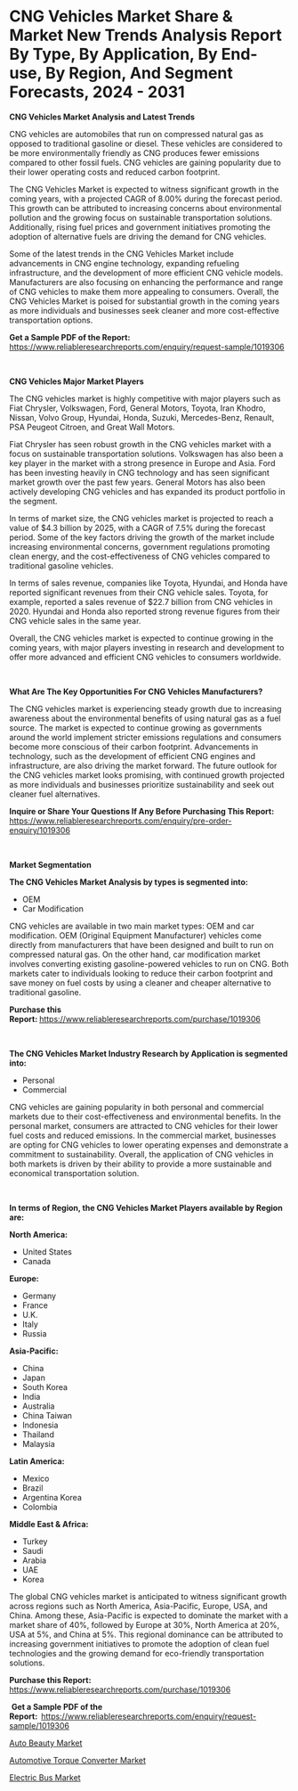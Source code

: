 <p><h1>CNG Vehicles Market Share & Market New Trends Analysis Report By Type, By Application, By End-use, By Region, And Segment Forecasts, 2024 - 2031</h1></p><p><strong>CNG Vehicles Market Analysis and Latest Trends</strong></p>
<p><p>CNG vehicles are automobiles that run on compressed natural gas as opposed to traditional gasoline or diesel. These vehicles are considered to be more environmentally friendly as CNG produces fewer emissions compared to other fossil fuels. CNG vehicles are gaining popularity due to their lower operating costs and reduced carbon footprint.</p><p>The CNG Vehicles Market is expected to witness significant growth in the coming years, with a projected CAGR of 8.00% during the forecast period. This growth can be attributed to increasing concerns about environmental pollution and the growing focus on sustainable transportation solutions. Additionally, rising fuel prices and government initiatives promoting the adoption of alternative fuels are driving the demand for CNG vehicles.</p><p>Some of the latest trends in the CNG Vehicles Market include advancements in CNG engine technology, expanding refueling infrastructure, and the development of more efficient CNG vehicle models. Manufacturers are also focusing on enhancing the performance and range of CNG vehicles to make them more appealing to consumers. Overall, the CNG Vehicles Market is poised for substantial growth in the coming years as more individuals and businesses seek cleaner and more cost-effective transportation options.</p></p>
<p><strong>Get a Sample PDF of the Report:&nbsp;</strong> <a href="https://www.reliableresearchreports.com/enquiry/request-sample/1019306">https://www.reliableresearchreports.com/enquiry/request-sample/1019306</a></p>
<p>&nbsp;</p>
<p><strong>CNG Vehicles Major Market Players</strong></p>
<p><p>The CNG vehicles market is highly competitive with major players such as Fiat Chrysler, Volkswagen, Ford, General Motors, Toyota, Iran Khodro, Nissan, Volvo Group, Hyundai, Honda, Suzuki, Mercedes-Benz, Renault, PSA Peugeot Citroen, and Great Wall Motors. </p><p>Fiat Chrysler has seen robust growth in the CNG vehicles market with a focus on sustainable transportation solutions. Volkswagen has also been a key player in the market with a strong presence in Europe and Asia. Ford has been investing heavily in CNG technology and has seen significant market growth over the past few years. General Motors has also been actively developing CNG vehicles and has expanded its product portfolio in the segment.</p><p>In terms of market size, the CNG vehicles market is projected to reach a value of $4.3 billion by 2025, with a CAGR of 7.5% during the forecast period. Some of the key factors driving the growth of the market include increasing environmental concerns, government regulations promoting clean energy, and the cost-effectiveness of CNG vehicles compared to traditional gasoline vehicles.</p><p>In terms of sales revenue, companies like Toyota, Hyundai, and Honda have reported significant revenues from their CNG vehicle sales. Toyota, for example, reported a sales revenue of $22.7 billion from CNG vehicles in 2020. Hyundai and Honda also reported strong revenue figures from their CNG vehicle sales in the same year.</p><p>Overall, the CNG vehicles market is expected to continue growing in the coming years, with major players investing in research and development to offer more advanced and efficient CNG vehicles to consumers worldwide.</p></p>
<p>&nbsp;</p>
<p><strong>What Are The Key Opportunities For CNG Vehicles Manufacturers?</strong></p>
<p><p>The CNG vehicles market is experiencing steady growth due to increasing awareness about the environmental benefits of using natural gas as a fuel source. The market is expected to continue growing as governments around the world implement stricter emissions regulations and consumers become more conscious of their carbon footprint. Advancements in technology, such as the development of efficient CNG engines and infrastructure, are also driving the market forward. The future outlook for the CNG vehicles market looks promising, with continued growth projected as more individuals and businesses prioritize sustainability and seek out cleaner fuel alternatives.</p></p>
<p><strong>Inquire or Share Your Questions If Any Before Purchasing This Report:</strong> <a href="https://www.reliableresearchreports.com/enquiry/pre-order-enquiry/1019306">https://www.reliableresearchreports.com/enquiry/pre-order-enquiry/1019306</a></p>
<p>&nbsp;</p>
<p><strong>Market Segmentation</strong></p>
<p><strong>The CNG Vehicles Market Analysis by types is segmented into:</strong></p>
<p><ul><li>OEM</li><li>Car Modification</li></ul></p>
<p><p>CNG vehicles are available in two main market types: OEM and car modification. OEM (Original Equipment Manufacturer) vehicles come directly from manufacturers that have been designed and built to run on compressed natural gas. On the other hand, car modification market involves converting existing gasoline-powered vehicles to run on CNG. Both markets cater to individuals looking to reduce their carbon footprint and save money on fuel costs by using a cleaner and cheaper alternative to traditional gasoline.</p></p>
<p><strong>Purchase this Report:&nbsp;</strong><a href="https://www.reliableresearchreports.com/purchase/1019306">https://www.reliableresearchreports.com/purchase/1019306</a></p>
<p>&nbsp;</p>
<p><strong>The CNG Vehicles Market Industry Research by Application is segmented into:</strong></p>
<p><ul><li>Personal</li><li>Commercial</li></ul></p>
<p><p>CNG vehicles are gaining popularity in both personal and commercial markets due to their cost-effectiveness and environmental benefits. In the personal market, consumers are attracted to CNG vehicles for their lower fuel costs and reduced emissions. In the commercial market, businesses are opting for CNG vehicles to lower operating expenses and demonstrate a commitment to sustainability. Overall, the application of CNG vehicles in both markets is driven by their ability to provide a more sustainable and economical transportation solution.</p></p>
<p>&nbsp;</p>
<p><strong>In terms of Region, the CNG Vehicles Market Players available by Region are:</strong></p>
<p>
    <p> <strong> North America: </strong>
        <ul>
            <li>United States</li>
            <li>Canada</li>
        </ul>
        </p> 
    <p> <strong> Europe: </strong>
        <ul>
            <li>Germany</li>
            <li>France</li>
            <li>U.K.</li>
            <li>Italy</li>
            <li>Russia</li>
        </ul>
        </p> 
    <p> <strong> Asia-Pacific: </strong>
        <ul>
            <li>China</li>
            <li>Japan</li>
            <li>South Korea</li>
            <li>India</li>
            <li>Australia</li>
            <li>China Taiwan</li>
            <li>Indonesia</li>
            <li>Thailand</li>
            <li>Malaysia</li>
        </ul>
        </p> 
    <p> <strong> Latin America: </strong>
        <ul>
            <li>Mexico</li>
            <li>Brazil</li>
            <li>Argentina Korea</li>
            <li>Colombia</li>
        </ul>
        </p> 
    <p> <strong> Middle East & Africa: </strong>
        <ul>
            <li>Turkey</li>
            <li>Saudi</li>
            <li>Arabia</li>
            <li>UAE</li>
            <li>Korea</li>
        </ul>
    </p>
    </p>
<p><p>The global CNG vehicles market is anticipated to witness significant growth across regions such as North America, Asia-Pacific, Europe, USA, and China. Among these, Asia-Pacific is expected to dominate the market with a market share of 40%, followed by Europe at 30%, North America at 20%, USA at 5%, and China at 5%. This regional dominance can be attributed to increasing government initiatives to promote the adoption of clean fuel technologies and the growing demand for eco-friendly transportation solutions.</p></p>
<p><strong>Purchase this Report: </strong><a href="https://www.reliableresearchreports.com/purchase/1019306">https://www.reliableresearchreports.com/purchase/1019306</a></p>
<p>&nbsp;<strong>Get a Sample PDF of the Report:&nbsp;&nbsp;</strong><a href="https://www.reliableresearchreports.com/enquiry/request-sample/1019306">https://www.reliableresearchreports.com/enquiry/request-sample/1019306</a></p>
<p><strong></strong></p>
<p><p><a href="https://github.com/mauripalmi/Market-Research-Report-List-2/blob/main/auto-beauty-market.md">Auto Beauty Market</a></p><p><a href="https://github.com/nicoletavirag/Market-Research-Report-List-2/blob/main/automotive-torque-converter-market.md">Automotive Torque Converter Market</a></p><p><a href="https://github.com/redneck06/Market-Research-Report-List-2/blob/main/electric-bus-market.md">Electric Bus Market</a></p></p>